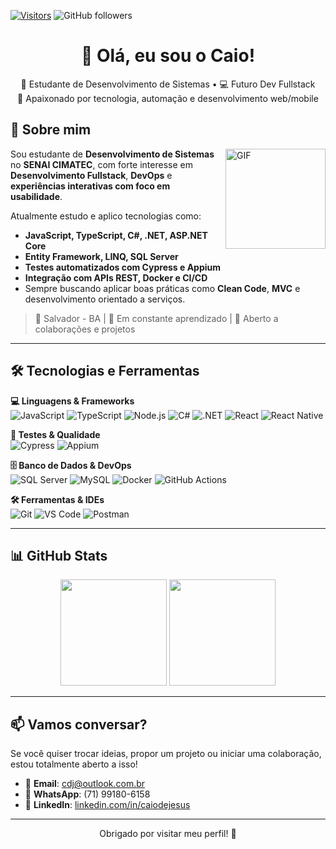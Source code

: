 [![Visitors](https://api.visitorbadge.io/api/visitors?path=caiodjss%2Fgithub-visitors-badge&countColor=%23263759)](https://visitorbadge.io/status?path=caiodjss%2Fgithub-visitors-badge)
![GitHub followers](https://img.shields.io/github/followers/caiodjss?style=social)

<h1 align="center">👋 Olá, eu sou o Caio!</h1>

<p align="center">
  🚀 Estudante de Desenvolvimento de Sistemas • 💻 Futuro Dev Fullstack <br>
  🎯 Apaixonado por tecnologia, automação e desenvolvimento web/mobile
</p>



## 📍 Sobre mim
<img align="right" alt="GIF" height="160px" src="https://media.giphy.com/media/qgQUggAC3Pfv687qPC/giphy.gif" />

Sou estudante de **Desenvolvimento de Sistemas** no **SENAI CIMATEC**, com forte interesse em **Desenvolvimento Fullstack**, **DevOps** e **experiências interativas com foco em usabilidade**.

Atualmente estudo e aplico tecnologias como:

- **JavaScript, TypeScript, C#, .NET, ASP.NET Core**
- **Entity Framework, LINQ, SQL Server**
- **Testes automatizados com Cypress e Appium**
- **Integração com APIs REST, Docker e CI/CD**
- Sempre buscando aplicar boas práticas como **Clean Code**, **MVC** e desenvolvimento orientado a serviços.

> 📍 Salvador - BA | 🌱 Em constante aprendizado | 🤝 Aberto a colaborações e projetos

---

## 🛠️ Tecnologias e Ferramentas

**💻 Linguagens & Frameworks**  
![JavaScript](https://img.shields.io/badge/-JavaScript-F7DF1E?style=flat&logo=javascript&logoColor=000)
![TypeScript](https://img.shields.io/badge/-TypeScript-3178C6?style=flat&logo=typescript&logoColor=fff)
![Node.js](https://img.shields.io/badge/-Node.js-339933?style=flat&logo=node.js&logoColor=fff)
![C#](https://img.shields.io/badge/-CSharp-239120?style=flat&logo=c-sharp&logoColor=fff)
![.NET](https://img.shields.io/badge/-.NET-512BD4?style=flat&logo=dotnet&logoColor=white)
![React](https://img.shields.io/badge/-React-61DAFB?style=flat&logo=react&logoColor=000)
![React Native](https://img.shields.io/badge/-React_Native-61DAFB?style=flat&logo=react&logoColor=000)

**🧪 Testes & Qualidade**  
![Cypress](https://img.shields.io/badge/-Cypress-17202C?style=flat&logo=cypress&logoColor=white)
![Appium](https://img.shields.io/badge/-Appium-00B4AB?style=flat&logo=appium&logoColor=white)

**🗄️ Banco de Dados & DevOps**  
![SQL Server](https://img.shields.io/badge/-SQL_Server-CC2927?style=flat&logo=microsoftsqlserver&logoColor=white)
![MySQL](https://img.shields.io/badge/-MySQL-4479A1?style=flat&logo=mysql&logoColor=white)
![Docker](https://img.shields.io/badge/-Docker-2496ED?style=flat&logo=docker&logoColor=fff)
![GitHub Actions](https://img.shields.io/badge/-GitHub_Actions-2088FF?style=flat&logo=github-actions&logoColor=white)

**🛠️ Ferramentas & IDEs**  
![Git](https://img.shields.io/badge/-Git-F05032?style=flat&logo=git&logoColor=fff)
![VS Code](https://img.shields.io/badge/-VS_Code-007ACC?style=flat&logo=visual-studio-code&logoColor=fff)
![Postman](https://img.shields.io/badge/-Postman-FF6C37?style=flat&logo=postman&logoColor=white)

---

## 📊 GitHub Stats

<div align="center">
  <img height="170em" src="https://github-readme-stats.vercel.app/api?username=caiodjss&show_icons=true&theme=tokyonight&count_private=true" />
  <img height="170em" src="https://github-readme-stats.vercel.app/api/top-langs/?username=caiodjss&layout=compact&langs_count=7&theme=tokyonight"/>
</div>

---

## 📫 Vamos conversar?

Se você quiser trocar ideias, propor um projeto ou iniciar uma colaboração, estou totalmente aberto a isso!

- 📧 **Email**: [cdj@outlook.com.br](mailto:cdj@outlook.com.br)  
- 📱 **WhatsApp**: (71) 99180-6158  
- 💼 **LinkedIn**: [linkedin.com/in/caiodejesus](https://www.linkedin.com/in/caiodejesus/)

---

<p align="center">
  Obrigado por visitar meu perfil! 🚀
</p>
